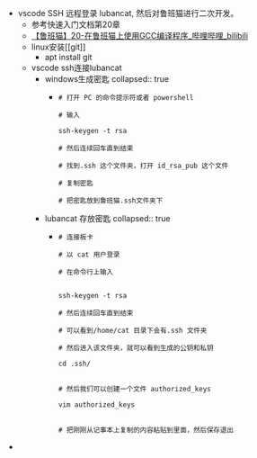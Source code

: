 - vscode SSH 远程登录 lubancat, 然后对鲁班猫进行二次开发。
	- 参考快速入门文档第20章
	- [【鲁班猫】20-在鲁班猫上使用GCC编译程序_哔哩哔哩_bilibili](https://www.bilibili.com/video/BV1wc411P752/?spm_id_from=333.788&vd_source=f92eb336806a7a264c052ec82b31d75d)
	- linux安装[[git]]
		- apt install git
	- vscode ssh连接lubancat
		- windows生成密匙
		  collapsed:: true
			- ```
			  # 打开 PC 的命令提示符或者 powershell
			  
			  # 输入
			  
			  ssh-keygen -t rsa
			  
			  # 然后连续回车直到结束
			  
			  # 找到.ssh 这个文件夹，打开 id_rsa_pub 这个文件
			  
			  # 复制密匙
			  
			  # 把密匙放到鲁班猫.ssh文件夹下
			  ```
		- lubancat 存放密匙
		  collapsed:: true
			- ```
			  # 连接板卡
			  
			  # 以 cat 用户登录
			  
			  # 在命令行上输入
			  
			  
			  ssh-keygen -t rsa
			  
			  # 然后连续回车直到结束
			  
			  # 可以看到/home/cat 目录下会有.ssh 文件夹
			  
			  # 然后进入该文件夹，就可以看到生成的公钥和私钥
			  
			  cd .ssh/
			  
			  
			  # 然后我们可以创建一个文件 authorized_keys
			  
			  vim authorized_keys
			  
			  
			  # 把刚刚从记事本上复制的内容粘贴到里面，然后保存退出
			  ```
-